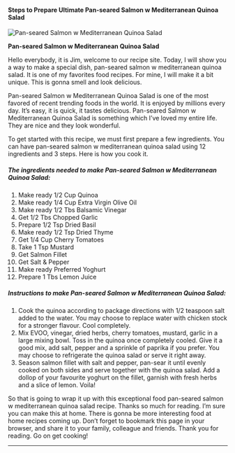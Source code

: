             

#### Steps to Prepare Ultimate Pan-seared Salmon w Mediterranean Quinoa Salad

![Pan-seared Salmon w Mediterranean Quinoa Salad](https://img-global.cpcdn.com/recipes/7a163aeb62767180/751x532cq70/pan-seared-salmon-w-mediterranean-quinoa-salad-recipe-main-photo.jpg)

**Pan-seared Salmon w Mediterranean Quinoa Salad**

Hello everybody, it is Jim, welcome to our recipe site. Today, I will show you a way to make a special dish, pan-seared salmon w mediterranean quinoa salad. It is one of my favorites food recipes. For mine, I will make it a bit unique. This is gonna smell and look delicious.

Pan-seared Salmon w Mediterranean Quinoa Salad is one of the most favored of recent trending foods in the world. It is enjoyed by millions every day. It’s easy, it is quick, it tastes delicious. Pan-seared Salmon w Mediterranean Quinoa Salad is something which I’ve loved my entire life. They are nice and they look wonderful.

To get started with this recipe, we must first prepare a few ingredients. You can have pan-seared salmon w mediterranean quinoa salad using 12 ingredients and 3 steps. Here is how you cook it.

##### The ingredients needed to make Pan-seared Salmon w Mediterranean Quinoa Salad:

1.  Make ready 1/2 Cup Quinoa
2.  Make ready 1/4 Cup Extra Virgin Olive Oil
3.  Make ready 1/2 Tbs Balsamic Vinegar
4.  Get 1/2 Tbs Chopped Garlic
5.  Prepare 1/2 Tsp Dried Basil
6.  Make ready 1/2 Tsp Dried Thyme
7.  Get 1/4 Cup Cherry Tomatoes
8.  Take 1 Tsp Mustard
9.  Get Salmon Fillet
10.  Get Salt & Pepper
11.  Make ready Preferred Yoghurt
12.  Prepare 1 Tbs Lemon Juice

##### Instructions to make Pan-seared Salmon w Mediterranean Quinoa Salad:

1.  Cook the quinoa according to package directions with 1/2 teaspoon salt added to the water. You may choose to replace water with chicken stock for a stronger flavour. Cool completely.
2.  Mix EVOO, vinegar, dried herbs, cherry tomatoes, mustard, garlic in a large mixing bowl. Toss in the quinoa once completely cooled. Give it a good mix, add salt, pepper and a sprinkle of paprika if you prefer. You may choose to refrigerate the quinoa salad or serve it right away.
3.  Season salmon fillet with salt and pepper, pan-sear it until evenly cooked on both sides and serve together with the quinoa salad. Add a dollop of your favourite yoghurt on the fillet, garnish with fresh herbs and a slice of lemon. Voila!

So that is going to wrap it up with this exceptional food pan-seared salmon w mediterranean quinoa salad recipe. Thanks so much for reading. I’m sure you can make this at home. There is gonna be more interesting food at home recipes coming up. Don’t forget to bookmark this page in your browser, and share it to your family, colleague and friends. Thank you for reading. Go on get cooking!

* * *